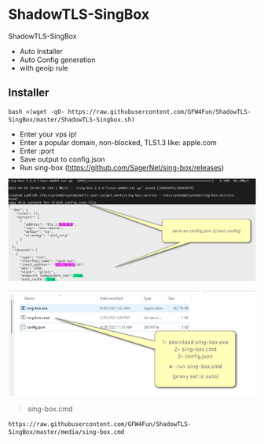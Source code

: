 # ShadowTLS-SingBox
ShadowTLS-SingBox
- Auto Installer
- Auto Config generation
- with geoip rule

## Installer
```
bash <(wget -qO- https://raw.githubusercontent.com/GFW4Fun/ShadowTLS-SingBox/master/ShadowTLS-Singbox.sh)
```

- Enter your vps ip!
- Enter a popular domain, non-blocked, TLS1.3 like: apple.com
- Enter :port
- Save output to config.json
- Run sing-box (https://github.com/SagerNet/sing-box/releases)

![](https://raw.githubusercontent.com/GFW4Fun/ShadowTLS-SingBox/master/media/Singbox_Client_2.png)


![](https://raw.githubusercontent.com/GFW4Fun/ShadowTLS-SingBox/master/media/sing-box-win-client.png)
> sing-box.cmd
```
https://raw.githubusercontent.com/GFW4Fun/ShadowTLS-SingBox/master/media/sing-box.cmd
```

